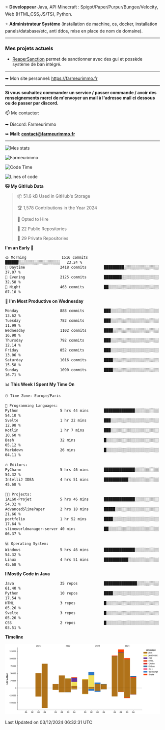 ⭐ **Développeur** Java, API Minecraft : Spigot/Paper/Purpur/Bungee/Velocity, Web (HTML,CSS,JS/TS), Python.

⭐ **Administrateur Système** (installation de machine, os, docker, installation panels/database/etc, anti ddos, mise en place de nom de domaine).

---

### Mes projets actuels
- [ReaperSanction](https://www.spigotmc.org/resources/reapersanction.89580/) permet de sanctionner avec des gui et possède système de ban intégré.

---

➥ Mon site personnel: https://farmeurimmo.fr

---

**Si vous souhaitez commander un service / passer commande / avoir des renseignements merci de m'envoyer un mail à l'adresse mail ci dessous ou de passer par discord.**

📫 Me contacter:
 
   ➥ Discord: Farmeurimmo
   
   ➥ **Mail: contact@farmeurimmo.fr**

---

![Mes stats](https://github-readme-stats.farmeurimmo.fr/api?username=Farmeurimmo&count_private=true&show_icons=true&theme=radical)

<img src="https://komarev.com/ghpvc/?username=Farmeurimmo" alt="Farmeurimmo" />

<!--START_SECTION:waka-->
![Code Time](http://img.shields.io/badge/Code%20Time-1%2C680%20hrs%2021%20mins-blue)

![Lines of code](https://img.shields.io/badge/From%20Hello%20World%20I%27ve%20Written-758.3%20thousand%20lines%20of%20code-blue)

**🐱 My GitHub Data** 

> 📦 51.6 kB Used in GitHub's Storage 
 > 
> 🏆 1,578 Contributions in the Year 2024
 > 
> 💼 Opted to Hire
 > 
> 📜 22 Public Repositories 
 > 
> 🔑 29 Private Repositories 
 > 
**I'm an Early 🐤** 

```text
🌞 Morning                1516 commits        ██████░░░░░░░░░░░░░░░░░░░   23.24 % 
🌆 Daytime                2418 commits        █████████░░░░░░░░░░░░░░░░   37.07 % 
🌃 Evening                2125 commits        ████████░░░░░░░░░░░░░░░░░   32.58 % 
🌙 Night                  463 commits         ██░░░░░░░░░░░░░░░░░░░░░░░   07.10 % 
```
📅 **I'm Most Productive on Wednesday** 

```text
Monday                   888 commits         ███░░░░░░░░░░░░░░░░░░░░░░   13.62 % 
Tuesday                  782 commits         ███░░░░░░░░░░░░░░░░░░░░░░   11.99 % 
Wednesday                1102 commits        ████░░░░░░░░░░░░░░░░░░░░░   16.90 % 
Thursday                 792 commits         ███░░░░░░░░░░░░░░░░░░░░░░   12.14 % 
Friday                   852 commits         ███░░░░░░░░░░░░░░░░░░░░░░   13.06 % 
Saturday                 1016 commits        ████░░░░░░░░░░░░░░░░░░░░░   15.58 % 
Sunday                   1090 commits        ████░░░░░░░░░░░░░░░░░░░░░   16.71 % 
```


📊 **This Week I Spent My Time On** 

```text
🕑︎ Time Zone: Europe/Paris

💬 Programming Languages: 
Python                   5 hrs 44 mins       ██████████████░░░░░░░░░░░   54.10 % 
Svelte                   1 hr 22 mins        ███░░░░░░░░░░░░░░░░░░░░░░   12.98 % 
Kotlin                   1 hr 7 mins         ███░░░░░░░░░░░░░░░░░░░░░░   10.60 % 
Bash                     32 mins             █░░░░░░░░░░░░░░░░░░░░░░░░   05.12 % 
Markdown                 26 mins             █░░░░░░░░░░░░░░░░░░░░░░░░   04.11 % 

🔥 Editors: 
PyCharm                  5 hrs 46 mins       ██████████████░░░░░░░░░░░   54.32 % 
IntelliJ IDEA            4 hrs 51 mins       ███████████░░░░░░░░░░░░░░   45.68 % 

🐱‍💻 Projects: 
1ALGO-Projet             5 hrs 46 mins       ██████████████░░░░░░░░░░░   54.32 % 
AdvancedSlimePaper       2 hrs 18 mins       █████░░░░░░░░░░░░░░░░░░░░   21.66 % 
portfolio                1 hr 52 mins        ████░░░░░░░░░░░░░░░░░░░░░   17.64 % 
slimeworldmanager-server 40 mins             ██░░░░░░░░░░░░░░░░░░░░░░░   06.37 % 

💻 Operating System: 
Windows                  5 hrs 46 mins       ██████████████░░░░░░░░░░░   54.32 % 
Linux                    4 hrs 51 mins       ███████████░░░░░░░░░░░░░░   45.68 % 
```

**I Mostly Code in Java** 

```text
Java                     35 repos            ███████████████░░░░░░░░░░   61.40 % 
Python                   10 repos            ████░░░░░░░░░░░░░░░░░░░░░   17.54 % 
HTML                     3 repos             █░░░░░░░░░░░░░░░░░░░░░░░░   05.26 % 
Svelte                   3 repos             █░░░░░░░░░░░░░░░░░░░░░░░░   05.26 % 
CSS                      2 repos             █░░░░░░░░░░░░░░░░░░░░░░░░   03.51 % 
```



**Timeline**

![Lines of Code chart](https://raw.githubusercontent.com/Farmeurimmo/Farmeurimmo/main/assets/bar_graph.png)


 Last Updated on 03/12/2024 06:32:31 UTC
<!--END_SECTION:waka-->
